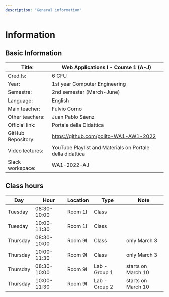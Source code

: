 ```yaml
---
description: "General information"
---
```


# Information

## Basic Information

| Title:             | Web Applications I - Course 1 (A-J)                       |
|--------------------|-----------------------------------------------------------|
| Credits:           | 6 CFU                                                     |
| Year:              | 1st year Computer Engineering                             |
| Semestre:          | 2nd semester (March-June)                                 |
| Language:          | English                                                   |
| Main teacher:      | Fulvio Corno                                              |
| Other teachers:    | Juan Pablo Sáenz                                          |
| Official link:     | Portale della Didattica                                   |
| GitHub Repository: | https://github.com/polito-WA1-AW1-2022                    |
| Video lectures:    | YouTube Playlist and Materials on Portale della didattica |
| Slack workspace:   | WA1-2022-AJ                                               |

## Class hours

| Day      | Hour        | Location | Type          | Note               |
|----------|-------------|----------|---------------|--------------------|
| Tuesday  | 08:30-10:00 | Room 1I  | Class         |                    |
| Tuesday  | 10:00-11:30 | Room 1I  | Class         |                    |
| Thursday | 08:30-10:00 | Room 9I  | Class         | only March 3       |
| Thursday | 10:00-11:30 | Room 9I  | Class         | only March 3       |
| Thursday | 08:30-10:00 | Room 9I  | Lab - Group 1 | starts on March 10 |
| Thursday | 10:00-11:30 | Room 9I  | Lab - Group 2 | starts on March 10 |